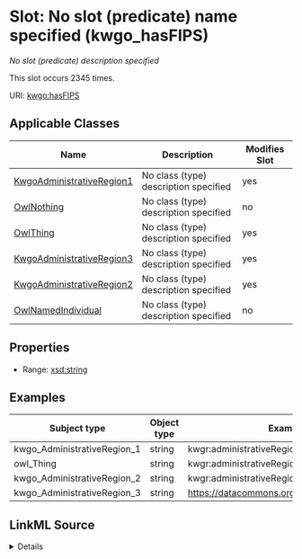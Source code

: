 

# Slot: No slot (predicate) name specified (kwgo_hasFIPS)


_No slot (predicate) description specified_






This slot occurs 2345 times.


URI: [kwgo:hasFIPS](http://stko-kwg.geog.ucsb.edu/lod/ontology/hasFIPS)



<!-- no inheritance hierarchy -->





## Applicable Classes

| Name | Description | Modifies Slot |
| --- | --- | --- |
| [KwgoAdministrativeRegion1](../classes/KwgoAdministrativeRegion1.md) | No class (type) description specified |  yes  |
| [OwlNothing](../classes/OwlNothing.md) | No class (type) description specified |  no  |
| [OwlThing](../classes/OwlThing.md) | No class (type) description specified |  yes  |
| [KwgoAdministrativeRegion3](../classes/KwgoAdministrativeRegion3.md) | No class (type) description specified |  yes  |
| [KwgoAdministrativeRegion2](../classes/KwgoAdministrativeRegion2.md) | No class (type) description specified |  yes  |
| [OwlNamedIndividual](../classes/OwlNamedIndividual.md) | No class (type) description specified |  no  |







## Properties

* Range: [xsd:string](http://www.w3.org/2001/XMLSchema#string)






## Examples

| Subject type | Object type | Example subject | Example object | Occurrences |
| --- | --- | --- | --- | --- |
| kwgo_AdministrativeRegion_1 | string | kwgr:administrativeRegion.USA.17 | 17 | 2 |
| owl_Thing | string | kwgr:administrativeRegion.USA.17 | 17 | 2345 |
| kwgo_AdministrativeRegion_2 | string | kwgr:administrativeRegion.USA.17001 | 17001 | 118 |
| kwgo_AdministrativeRegion_3 | string | https://datacommons.org/browser/geoId/1700105742 | 1700105742 | 2225 |




## LinkML Source

<details>

```yaml
name: kwgo_hasFIPS
annotations:
  count:
    tag: count
    value: 2345
description: No slot (predicate) description specified
title: No slot (predicate) name specified
examples:
- object:
    example_object: '17'
    example_object_type: string
    example_predicate: kwgo:hasFIPS
    example_subject: kwgr:administrativeRegion.USA.17
    example_subject_type: kwgo_AdministrativeRegion_1
- object:
    example_object: '17'
    example_object_type: string
    example_predicate: kwgo:hasFIPS
    example_subject: kwgr:administrativeRegion.USA.17
    example_subject_type: owl_Thing
- object:
    example_object: '17001'
    example_object_type: string
    example_predicate: kwgo:hasFIPS
    example_subject: kwgr:administrativeRegion.USA.17001
    example_subject_type: kwgo_AdministrativeRegion_2
- object:
    example_object: '1700105742'
    example_object_type: string
    example_predicate: kwgo:hasFIPS
    example_subject: https://datacommons.org/browser/geoId/1700105742
    example_subject_type: kwgo_AdministrativeRegion_3
from_schema: spatial-kg
rank: 1000
slot_uri: kwgo:hasFIPS
alias: kwgo_hasFIPS
domain_of:
- kwgo_AdministrativeRegion_1
- kwgo_AdministrativeRegion_2
- kwgo_AdministrativeRegion_3
- owl_Thing
range: string

```
</details>